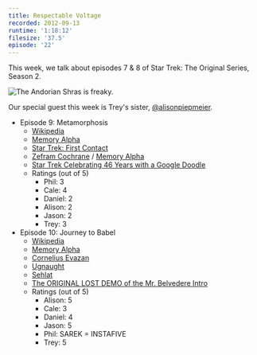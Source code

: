 ```yaml
---
title: Respectable Voltage
recorded: 2012-09-13
runtime: '1:18:12'
filesize: '37.5'
episode: '22'
---
```


This week, we talk about episodes 7 & 8 of Star Trek: The Original Series, Season 2.

![The Andorian Shras is freaky.](https://jawgrind.s3.amazonaws.com/Jawgrind-Episode-22.jpg)

Our special guest this week is Trey's sister, [@alisonpiepmeier](https://twitter.com/alisonpiepmeier).

- Episode 9: Metamorphosis
    - [Wikipedia](http://en.wikipedia.org/wiki/Metamorphosis_(Star_Trek:_The_Original_Series))
    - [Memory Alpha](http://en.memory-alpha.org/wiki/Metamorphosis_(episode))
    - [Star Trek: First Contact](http://en.wikipedia.org/wiki/Star_Trek:_First_Contact)
    - [Zefram Cochrane](http://en.wikipedia.org/wiki/Zefram_Cochrane) / [Memory Alpha](http://en.memory-alpha.org/wiki/Zefram_Cochrane)
    - [Star Trek Celebrating 46 Years with a Google Doodle](http://www.startrek.com/article/celebrating-46-years-with-a-google-doodle)
    - Ratings (out of 5)
        - Phil: 3
        - Cale: 4
        - Daniel: 2
        - Alison: 2
        - Jason: 2
        - Trey: 3
- Episode 10: Journey to Babel
    - [Wikipedia](http://en.wikipedia.org/wiki/Journey_to_Babel)
    - <a href="http://en.memory-alpha.org/wiki/Journey_to_Babel_(episode)">Memory Alpha</a>
    - [Cornelius Evazan](http://starwars.wikia.com/wiki/Cornelius_Evazan)
    - [Ugnaught](http://starwars.wikia.com/wiki/Ugnaught)
    - [Sehlat](http://en.memory-alpha.org/wiki/Sehlat)
    - [The ORIGINAL LOST DEMO of the Mr. Belvedere Intro](https://vimeo.com/37140054)
    - Ratings (out of 5)
        - Alison: 5
        - Cale: 3
        - Daniel: 4
        - Jason: 5
        - Phil: SAREK = INSTAFIVE
        - Trey: 5

